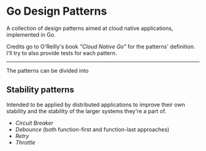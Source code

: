 # Go Design Patterns

A collection of design patterns aimed at cloud native applications, implemented in Go.

Credits go to O'Reilly's book *"Cloud Native Go"* for the patterns' definition.
I'll try to also provide tests for each pattern.



_______________________________________________________________________________________________________________________________

The patterns can be divided into

## Stability patterns

Intended to be applied by distributed applications to improve their own stability and the stability of the larger systems they're a part of.

- *Circuit Breaker*
- *Debounce* (both function-first and function-last approaches)
- *Retry*
- *Throttle*


